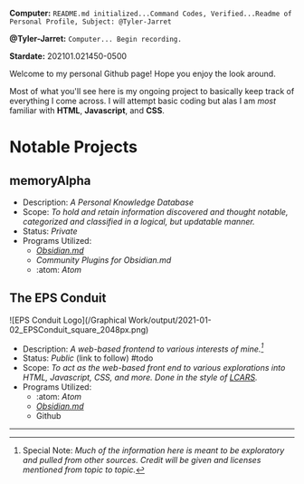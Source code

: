 **Computer:** `README.md initialized...Command Codes, Verified...Readme of Personal Profile, Subject: @Tyler-Jarret`

**@Tyler-Jarret:** `Computer... Begin recording.`

**Stardate:** 202101.021450-0500

Welcome to my personal Github page! Hope you enjoy the look around.

Most of what you'll see here is my ongoing project to basically keep track of everything I come across. I will attempt basic coding but alas I am *most* familiar with **HTML**, **Javascript**, and **CSS**.

# Notable Projects

## memoryAlpha

- Description: *A Personal Knowledge Database*
- Scope: *To hold and retain information discovered and thought notable, categorized and classified in a logical, but updatable manner.*
- Status: *Private*
- Programs Utilized:
	- *[Obsidian.md](https://obsidian.md)*
	- *Community Plugins for Obsidian.md*
	- :atom: *Atom*

## The EPS Conduit

![EPS Conduit Logo](/Graphical Work/output/2021-01-02_EPSConduit_square_2048px.png)

- Description: *A web-based frontend to various interests of mine.[^1]*
- Status: *Public* (link to follow) #todo
- Scope: *To act as the web-based front end to various explorations into HTML, Javascript, CSS, and more. Done in the style of [LCARS](https://en.wikipedia.org/wiki/LCARS).*
- Programs Utilized:
	- :atom: *Atom*
	- *[Obsidian.md](https://obsidian.md)*
	- Github

- - -

[^1]: Special Note: *Much of the information here is meant to be exploratory and pulled from other sources. Credit will be given and licenses mentioned from topic to topic.*

